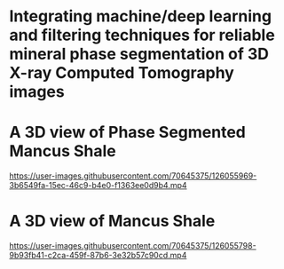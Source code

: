 # Integrating machine/deep learning and filtering techniques for reliable mineral phase segmentation of 3D X-ray Computed Tomography images



# A 3D view of Phase Segmented Mancus Shale




https://user-images.githubusercontent.com/70645375/126055969-3b6549fa-15ec-46c9-b4e0-f1363ee0d9b4.mp4




# A 3D view of Mancus Shale

https://user-images.githubusercontent.com/70645375/126055798-9b93fb41-c2ca-459f-87b6-3e32b57c90cd.mp4

